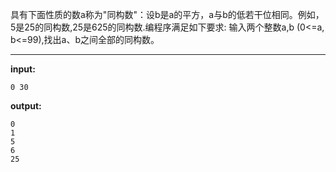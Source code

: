 具有下面性质的数a称为"同构数"：设b是a的平方，a与b的低若干位相同。例如，5是25的同构数,25是625的同构数.编程序满足如下要求:
输入两个整数a,b (0<=a, b<=99),找出a、b之间全部的同构数。
****
**input:**
```
0 30
```
**output:**
```
0
1
5
6
25
```
